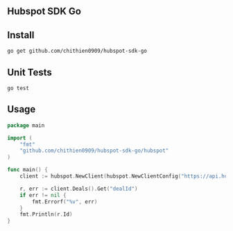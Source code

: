 ## Hubspot SDK Go


## Install
```
go get github.com/chithien0909/hubspot-sdk-go
```

## Unit Tests
```
go test
```

## Usage
```go
package main

import (
	"fmt"
	"github.com/chithien0909/hubspot-sdk-go/hubspot"
)

func main() {
	client := hubspot.NewClient(hubspot.NewClientConfig("https://api.hubapi.com", "api-key"))

	r, err := client.Deals().Get("dealId")
	if err != nil {
		fmt.Errorf("%v", err)
	}
	fmt.Println(r.Id)
}

```